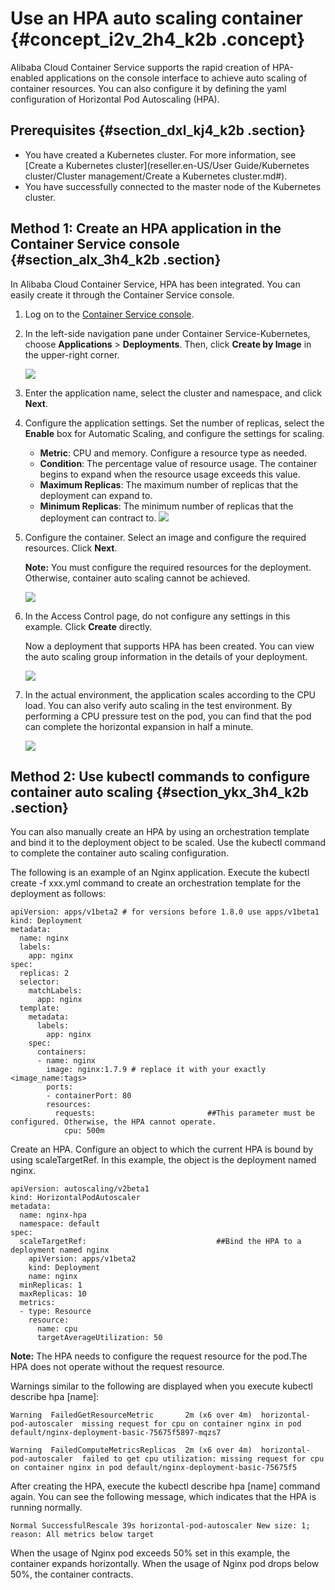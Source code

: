 # Use an HPA auto scaling container {#concept_i2v_2h4_k2b .concept}

Alibaba Cloud Container Service supports the rapid creation of HPA-enabled applications on the console interface to achieve auto scaling of container resources. You can also configure it by defining the yaml configuration of Horizontal Pod Autoscaling \(HPA\).

## Prerequisites {#section_dxl_kj4_k2b .section}

-   You have created a Kubernetes cluster. For more information, see [Create a Kubernetes cluster](reseller.en-US/User Guide/Kubernetes cluster/Cluster management/Create a Kubernetes cluster.md#).
-   You have successfully connected to the master node of the Kubernetes cluster.

## Method 1: Create an HPA application in the Container Service console {#section_alx_3h4_k2b .section}

In Alibaba Cloud Container Service, HPA has been integrated. You can easily create it through the Container Service console.

1.  Log on to the [Container Service console](https://partners-intl.console.aliyun.com/#/cs).
2.  In the left-side navigation pane under Container Service-Kubernetes, choose **Applications** \> **Deployments**. Then, click **Create by Image** in the upper-right corner.

    ![](http://static-aliyun-doc.oss-cn-hangzhou.aliyuncs.com/assets/img/16700/156401820010577_en-US.png)

3.  Enter the application name, select the cluster and namespace, and click **Next**.
4.  Configure the application settings. Set the number of replicas, select the **Enable** box for Automatic Scaling, and configure the settings for scaling.

    -   **Metric**: CPU and memory. Configure a resource type as needed.
    -   **Condition**: The percentage value of resource usage. The container begins to expand when the resource usage exceeds this value.
    -   **Maximum Replicas**: The maximum number of replicas that the deployment can expand to.
    -   **Minimum Replicas**: The minimum number of replicas that the deployment can contract to.
    ![](http://static-aliyun-doc.oss-cn-hangzhou.aliyuncs.com/assets/img/16700/156401820010578_en-US.png)

5.  Configure the container. Select an image and configure the required resources. Click **Next**.

    **Note:** You must configure the required resources for the deployment. Otherwise, container auto scaling cannot be achieved.

    ![](http://static-aliyun-doc.oss-cn-hangzhou.aliyuncs.com/assets/img/16700/156401820010579_en-US.png)

6.  In the Access Control page, do not configure any settings in this example. Click **Create** directly.

    Now a deployment that supports HPA has been created. You can view the auto scaling group information in the details of your deployment.

    ![](http://static-aliyun-doc.oss-cn-hangzhou.aliyuncs.com/assets/img/16700/156401820110580_en-US.png)

7.  In the actual environment, the application scales according to the CPU load. You can also verify auto scaling in the test environment. By performing a CPU pressure test on the pod, you can find that the pod can complete the horizontal expansion in half a minute.

    ![](http://static-aliyun-doc.oss-cn-hangzhou.aliyuncs.com/assets/img/16700/156401820110581_en-US.png)


## Method 2: Use kubectl commands to configure container auto scaling {#section_ykx_3h4_k2b .section}

You can also manually create an HPA by using an orchestration template and bind it to the deployment object to be scaled. Use the kubectl command to complete the container auto scaling configuration.

The following is an example of an Nginx application. Execute the kubectl create -f xxx.yml command to create an orchestration template for the deployment as follows:

```
apiVersion: apps/v1beta2 # for versions before 1.8.0 use apps/v1beta1
kind: Deployment
metadata:
  name: nginx
  labels:
    app: nginx
spec:
  replicas: 2
  selector:
    matchLabels:
      app: nginx  
  template:
    metadata:
      labels:
        app: nginx
    spec:
      containers:
      - name: nginx
        image: nginx:1.7.9 # replace it with your exactly <image_name:tags>
        ports:
        - containerPort: 80
        resources:
          requests:                         ##This parameter must be configured. Otherwise, the HPA cannot operate.
            cpu: 500m
```

Create an HPA. Configure an object to which the current HPA is bound by using scaleTargetRef. In this example, the object is the deployment named nginx.

```
apiVersion: autoscaling/v2beta1
kind: HorizontalPodAutoscaler
metadata:
  name: nginx-hpa
  namespace: default
spec:
  scaleTargetRef:                             ##Bind the HPA to a deployment named nginx
    apiVersion: apps/v1beta2
    kind: Deployment
    name: nginx
  minReplicas: 1
  maxReplicas: 10
  metrics:
  - type: Resource
    resource:
      name: cpu
      targetAverageUtilization: 50
```

**Note:** The HPA needs to configure the request resource for the pod.The HPA does not operate without the request resource.

Warnings similar to the following are displayed when you execute kubectl describe hpa \[name\]:

```
Warning  FailedGetResourceMetric       2m (x6 over 4m)  horizontal-pod-autoscaler  missing request for cpu on container nginx in pod default/nginx-deployment-basic-75675f5897-mqzs7

Warning  FailedComputeMetricsReplicas  2m (x6 over 4m)  horizontal-pod-autoscaler  failed to get cpu utilization: missing request for cpu on container nginx in pod default/nginx-deployment-basic-75675f5
```

After creating the HPA, execute the kubectl describe hpa \[name\] command again. You can see the following message, which indicates that the HPA is running normally.

```
Normal SuccessfulRescale 39s horizontal-pod-autoscaler New size: 1; reason: All metrics below target
```

When the usage of Nginx pod exceeds 50% set in this example, the container expands horizontally. When the usage of Nginx pod drops below 50%, the container contracts.

